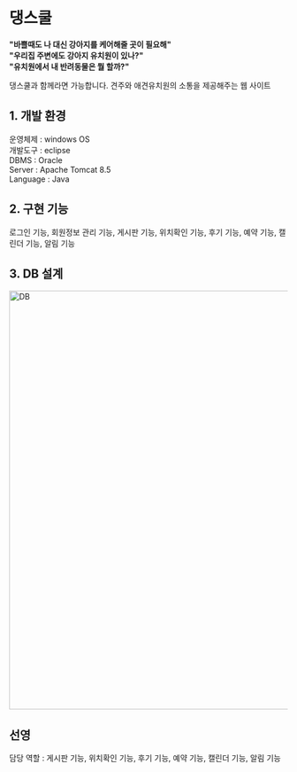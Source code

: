 # 댕스쿨   


**"바쁠때도 나 대신 강아지를 케어해줄 곳이 필요해"**   
**"우리집 주변에도 강아지 유치원이 있나?"**   
**"유치원에서 내 반려동물은 뭘 할까?"**   

댕스쿨과 함께라면 가능합니다. 견주와 애견유치원의 소통을 제공해주는 웹 사이트


## 1. 개발 환경
운영체제 : windows OS   
개발도구 :  eclipse   
DBMS : Oracle   
Server : Apache Tomcat 8.5   
Language : Java   

## 2. 구현 기능
로그인 기능, 회원정보 관리 기능, 게시판 기능, 위치확인 기능, 후기 기능, 예약 기능, 캘린더 기능, 알림 기능


## 3. DB 설계
<img width="756" alt="DB" src="https://user-images.githubusercontent.com/74293481/116719017-8b1e8380-aa15-11eb-9f87-226b6a946c80.png">

## 선영   
담당 역할 : 게시판 기능, 위치확인 기능, 후기 기능, 예약 기능, 캘린더 기능, 알림 기능



